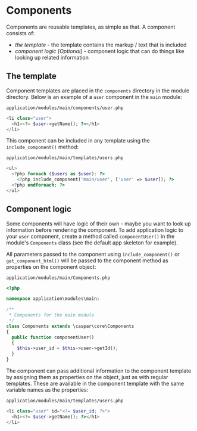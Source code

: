 # Components
Components are reusable templates, as simple as that. A component consists of:
* *the template* - the template contains the markup / text that is included
* *component logic [Optional]* - component logic that can do things like looking up related information

## The template
Component templates are placed in the `components` directory in the module directory. Below is an example of a `user`
component in the `main` module:

`application/modules/main/components/user.php`
```php
<li class="user">
  <h1><?= $user->getName(); ?></h1>
</li>
``` 

This component can be included in any template using the `include_component()` method:

`application/modules/main/templates/users.php`
```php
<ul>
  <?php foreach ($users as $user): ?>
    <?php include_component('main/user', ['user' => $user]); ?>
  <?php endforeach; ?>
</ul>
```

## Component logic
Some components will have logic of their own - maybe you want to look up information before rendering the component.
To add application logic to your `user` component, create a method called `componentUser()` in the module's 
`Components` class (see the default app skeleton for example).

All parameters passed to the component using `include_component()` or `get_component_html()` will be passed to the 
component method as properties on the component object:

`application/modules/main/Components.php`
```php
<?php

namespace application\modules\main;

/**
 * Components for the main module
 */
class Components extends \caspar\core\Components
{
  public function componentUser()
  {
    $this->user_id = $this->user->getId();
  }
}
``` 

The component can pass additional information to the component template by assigning them as properties on the object,
just as with regular templates. These are available in the component template with the same variable names as the 
properties:

`application/modules/main/templates/users.php`
```php
<li class="user" id="<?= $user_id; ?>">
  <h1><?= $user->getName(); ?></h1>
</li>
```
